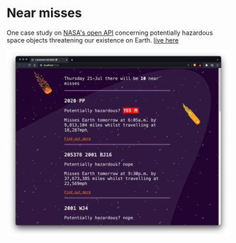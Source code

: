 # Near misses

One case study on [NASA's open API](https://api.nasa.gov/) concerning potentially hazardous space objects threatening our existence on Earth. [live here](https://near-misses.netlify.app/)


![near misses](QdbPr6l.png)